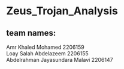 # Zeus_Trojan_Analysis
## team names:
Amr Khaled Mohamed 2206159 <br> 
Loay Salah Abdelazeem  2206155 <br>
Abdelrahman Jayasundara Malavi 2206147
